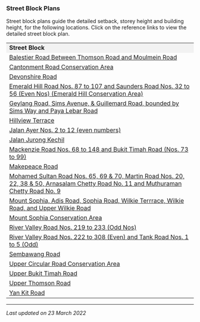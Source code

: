 ### Street Block Plans

Street block plans guide the detailed setback, storey height and
building height, for the following locations. Click on the reference
links to view the detailed street block plan.

<table>
<tbody>
<tr class="odd">
<td style="background-color: #f2f2f2"><strong>Street Block</strong></td>
</tr>
<tr class="even">
<td><span></span><a
href="https://www.ura.gov.sg/-/media/Corporate/Guidelines/Development-control/Street-Block-Plans/Balestier-Road-Between-Thomson-Road-and-Moulmein-Road.pdf"
target="_blank">Balestier Road Between Thomson Road and Moulmein
Road</a></td>
</tr>
<tr class="odd">
<td><span></span><a
href="https://www.ura.gov.sg/Corporate/Data/circulars/2020/Mar/dc20-02"><span
target="_blank"></span></a><span></span><a
href="https://www.ura.gov.sg/Corporate/Data/circulars/2020/Mar/dc20-02"
target="_blank">Cantonment Road Conservation Area</a></td>
</tr>
<tr class="even">
<td><span></span><a
href="https://www.ura.gov.sg/Corporate/Data/circulars/Archive/1994/apr/dc94-05"><span
target="_blank"></span></a><span></span><a
href="https://www.ura.gov.sg/Corporate/Data/circulars/Archive/1994/apr/dc94-05"
target="_blank">Devonshire Road</a></td>
</tr>
<tr class="odd">
<td><span></span><a
href="https://www.ura.gov.sg/-/media/Corporate/Guidelines/Development-control/Street-Block-Plans/Emerald-Hill-Road-Saunders-Road.pdf"
target="_blank">Emerald Hill Road Nos. 87 to 107 and Saunders Road Nos.
32 to 56 (Even Nos) (Emerald Hill Conservation Area)</a></td>
</tr>
<tr class="even">
<td><span></span><a
href="https://www.ura.gov.sg/-/media/Corporate/Guidelines/Development-control/Street-Block-Plans/GUDG.pdf"
target="_blank">Geylang Road, Sims Avenue, &amp; Guillemard Road,
bounded by Sims Way and Paya Lebar Road</a></td>
</tr>
<tr class="odd">
<td><span></span><a
href="https://www.ura.gov.sg/-/media/Corporate/Guidelines/Development-control/Street-Block-Plans/Hillview-Terrace-Area.gif"
target="_blank">Hillview Terrace</a></td>
</tr>
<tr class="even">
<td><span></span><a
href="https://www.ura.gov.sg/-/media/Corporate/Guidelines/Development-control/Street-Block-Plans/Jalan-Ayer.pdf"
target="_blank">Jalan Ayer Nos. 2 to 12 (even numbers)</a></td>
</tr>
<tr class="odd">
<td><span></span><a
href="https://www.ura.gov.sg/-/media/Corporate/Guidelines/Development-control/Street-Block-Plans/Jalan-Jurong-Kechil.pdf"
target="_blank">Jalan Jurong Kechil</a></td>
</tr>
<tr class="even">
<td><span></span><a
href="https://www.ura.gov.sg/Corporate/Guidelines/Circulars/dc15-13"
target="_blank">Mackenzie Road Nos. 68 to 148 and Bukit Timah Road (Nos.
73 to 99)</a></td>
</tr>
<tr class="odd">
<td><span></span><a
href="https://www.ura.gov.sg/Corporate/Guidelines/Circulars/dc96-23"
target="_blank">Makepeace Road</a></td>
</tr>
<tr class="even">
<td><span></span><a
href="https://www.ura.gov.sg/Corporate/Data/circulars/Archive/2014/jun/dc14-08"><span
target="_blank"></span></a><span></span><a
href="https://www.ura.gov.sg/Corporate/Data/circulars/Archive/2014/jun/dc14-08"
target="_blank">Mohamed Sultan Road Nos. 65, 69 &amp; 70, Martin Road
Nos. 20, 22, 38 &amp; 50, Arnasalam Chetty Road No. 11 and Muthuraman
Chetty Road No. 9</a></td>
</tr>
<tr class="odd">
<td><span></span><a
href="https://www.ura.gov.sg/Corporate/Data/circulars/Archive/2008/dec/dc08-24"><span
target="_blank"></span></a><span></span><a
href="https://www.ura.gov.sg/Corporate/Data/circulars/Archive/2008/dec/dc08-24"
target="_blank">Mount Sophia, Adis Road, Sophia Road, Wilkie Terrrace,
Wilkie Road, and Upper Wilkie Road</a></td>
</tr>
<tr class="even">
<td><a
href="https://www.ura.gov.sg/Corporate/Data/circulars/Archive/2015/dec/dc15-10"
target="_blank">Mount Sophia Conservation Area</a></td>
</tr>
<tr class="odd">
<td><span></span><a
href="https://www.ura.gov.sg/Corporate/Data/circulars/Archive/2008/jun/dc08-12"
target="_blank">River Valley Road Nos. 219 to 233 (Odd Nos)</a></td>
</tr>
<tr class="even">
<td><span></span><a
href="https://www.ura.gov.sg/Corporate/Data/circulars/Archive/2008/dec/dc08-22"
target="_blank">River Valley Road Nos. 222 to 308 (Even) and Tank Road
Nos. 1 to 5 (Odd)</a></td>
</tr>
<tr class="odd">
<td><span></span><a
href="https://www.ura.gov.sg/-/media/Corporate/Guidelines/Development-control/Street-Block-Plans/Sembawang-Road.pdf"
target="_blank">Sembawang Road</a></td>
</tr>
<tr class="even">
<td><span></span><a
href="https://www.ura.gov.sg/Corporate/Data/circulars/Archive/2016/jan/dc16-01"
target="_blank">Upper Circular Road Conservation Area</a></td>
</tr>
<tr class="odd">
<td><span></span><a
href="https://www.ura.gov.sg/-/media/Corporate/Guidelines/Development-control/Street-Block-Plans/Upper-Bukit-Timah-Road.pdf"
target="_blank">Upper Bukit Timah Road</a></td>
</tr>
<tr class="even">
<td><span></span><a
href="https://www.ura.gov.sg/-/media/Corporate/Guidelines/Development-control/Street-Block-Plans/Upper-Thomson-Road.gif"
target="_blank">Upper Thomson Road</a></td>
</tr>
<tr class="odd">
<td><span></span><a
href="https://www.ura.gov.sg/-/media/Corporate/Guidelines/Development-control/Street-Block-Plans/Yan-Kit-Road.pdf"
target="_blank">Yan Kit Road</a></td>
</tr>
</tbody>
</table>

  

------------------------------------------------------------------------

*Last updated on 23 March 2022*
